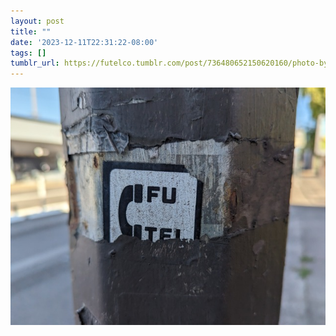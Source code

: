 ```yaml
---
layout: post
title: ""
date: '2023-12-11T22:31:22-08:00'
tags: []
tumblr_url: https://futelco.tumblr.com/post/736480652150620160/photo-by-jared
---
```

![](/images/blog/362f4e89d44195ae75b2b4cf4fbab069b0d305f4.jpg)

